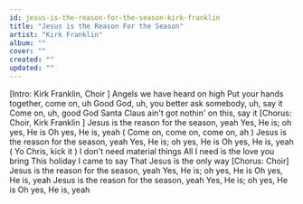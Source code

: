 ```yaml
---
id: jesus-is-the-reason-for-the-season-kirk-franklin
title: "Jesus is the Reason For the Season"
artist: "Kirk Franklin"
album: ""
cover: ""
created: ""
updated: ""
---
```


[Intro: Kirk Franklin, 
Choir
]
Angels we have heard on high
Put your hands together, come on, uh
Good God, uh, you better ask somebody, uh, say it
Come on, uh, good God
Santa Claus ain't got nothin' on this, say it
[Chorus: Choir, 
Kirk Franklin
]
Jesus is the reason for the season, yeah
Yes, He is; oh yes, He is
Oh yes, He is, yeah
(
Come on, come on, come on, ah
)
Jesus is the reason for the season, yeah
Yes, He is; oh yes, He is
Oh yes, He is, yeah
(
Yo Chris, kick it
)
I don't need material things
All I need is the love you bring
This holiday I came to say
That Jesus is the only way
[Chorus: Choir]
Jesus is the reason for the season, yeah
Yes, He is; oh yes, He is
Oh yes, He is, yeah
Jesus is the reason for the season, yeah
Yes, He is; oh yes, He is
Oh yes, He is, yeah